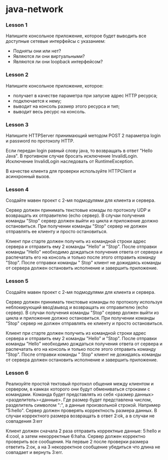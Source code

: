 # java-network

### Lesson 1

Напишите консольное приложение, которое будет выводить все доступные сетевые интерфейсы с указанием:

- Подняты они или нет?
- Являются ли они виртуальными?
- Являются ли они loopback интерфейсом?

### Lesson 2

Напишите консольное приложение, которое:

- получает в качестве параметра при запуске адрес HTTP ресурса;
- подключается к нему;
- выводит на консоль размер этого ресурса и тип;
- выводит весь ресурс на консоль.

### Lesson 3

Напишите HTTPServer принимающий методом POST 2 параметра login и password по протоколу HTTP.

Если передан login равный слову java, то возвращать в ответ "Hello Java". В противном случае бросать исключение InvalidLogin. Исключение InvalidLogin
наследовать от RuntimeException.

В качестве клиента для проверки используйте HTTPClient и асинхронный вызов.

### Lesson 4

Создайте мавен проект с 2-мя подмодулями для клиента и сервера.

Сервер должен принимать текстовые комады по протоколу UDP и возвращать их отправителю (echo сервер). В случаи получения команды "Stop" сервер должен
выйти из цикла и приложение должно остановиться. При получении команды "Stop" сервер не должен отправлять ее клиенту и просто остановиться.

Клиент при старте должен получить из командной строки адрес сервера и отправить ему 2 команды "Hello" и "Stop". После отправки команды "Hello"
необходимо дождаться получения ответа от сервера и распечатать его на консоль и только после этого отправить команду "Stop". После отправки команды "
Stop" клиент не дожидаясь команды от сервера должен остановить исполнение и завершить приложение.

### Lesson 5

Создайте мавен проект с 2-мя подмодулями для клиента и сервера.

Сервер должен принимать текстовые команды по протоколу используя неблокирующий ввод\вывод и возвращать их отправителю (echo сервер). В случаи
получения команды "Stop" сервер должен выйти из цикла и приложение должно остановиться. При получении команды "Stop" сервер не должен отправлять ее
клиенту и просто остановиться.

Клиент при старте должен получить из командной строки адрес сервера и отправить ему 2 команды "Hello" и "Stop". После отправки команды "Hello"
необходимо дождаться получения ответа от сервера и распечатать его на консоль и только после этого отправить команду "Stop". После отправки команды "
Stop" клиент не дожидаясь команды от сервера должен остановить исполнение и завершить приложение.

### Lesson 6

Реализуйте простой тектовый протокол общения между клиентом и сервером, в камках которого они будут обмениваться строками с командами. Команда будет
представлять из себя <размер данных><разделитель><данные>. Где размер будет представлена числом, разделитель символом ":", а данные произвольной
строкой. Например "5:hello". Сервер должен проверять корректность размера данных. В случаи корректного размера возвращать в ответ 2:ok, а в случаи не
совпадения 3:err

Клиент должен сначала 2 раза отправить корректные данные: 5:hello и 4:cool, а затем некорректные 6:haha. Сервер должен корректно проверить все
сообщения. На первые 2 после проверки размера ответить 2:ок, а на 3 некорректное сообщение убедиться что длина не совпадает и вернуть 3:err. 